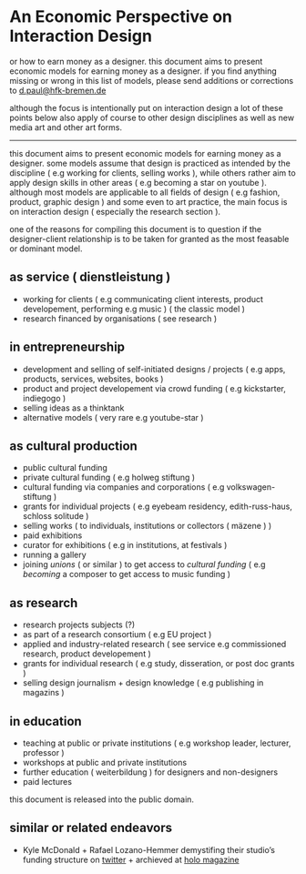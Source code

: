 # An Economic Perspective on Interaction Design

or how to earn money as a designer. this document aims to present economic models for earning money as a designer. if you find anything missing or wrong in this list of models, please send additions or corrections to d.paul@hfk-bremen.de

although the focus is intentionally put on interaction design a lot of these points below also apply of course to other design disciplines as well as new media art and other art forms.

---

this document aims to present economic models for earning money as a designer. some models assume that design is practiced as intended by the discipline ( e.g working for clients, selling works ), while others rather aim to apply design skills in other areas ( e.g becoming a star on youtube ). although most models are applicable to all fields of design ( e.g fashion, product, graphic design ) and some even to art practice, the main focus is on interaction design ( especially the research section ).

one of the reasons for compiling this document is to question if the designer-client relationship is to be taken for granted as the most feasable or dominant model.

## as service ( dienstleistung )

- working for clients ( e.g communicating client interests, product developement, performing e.g music ) ( the classic model )
- research financed by organisations ( see research )

## in entrepreneurship

- development and selling of self-initiated designs / projects ( e.g apps, products, services, websites, books )
- product and project developement via crowd funding ( e.g kickstarter, indiegogo )
- selling ideas as a thinktank
- alternative models ( very rare e.g youtube-star )

## as cultural production

- public cultural funding
- private cultural funding ( e.g holweg stiftung )
- cultural funding via companies and corporations ( e.g volkswagen-stiftung )
- grants for individual projects ( e.g eyebeam residency, edith-russ-haus, schloss solitude )
- selling works ( to individuals, institutions or collectors ( mäzene ) )
- paid exhibitions
- curator for exhibitions ( e.g in institutions, at festivals )
- running a gallery
- joining *unions* ( or similar ) to get access to *cultural funding* ( e.g *becoming* a composer to get access to music funding )

## as research

- research projects subjects (?)
- as part of a research consortium ( e.g EU project )
- applied and industry-related research ( see service e.g commissioned research, product developement )
- grants for individual research ( e.g study, disseration, or post doc grants )
- selling design journalism + design knowledge ( e.g publishing in magazins ) 

## in education

- teaching at public or private institutions ( e.g workshop leader, lecturer, professor )
- workshops at public and private institutions
- further education ( weiterbildung ) for designers and non-designers
- paid lectures

this document is released into the public domain.

## similar or related endeavors

- Kyle McDonald + Rafael Lozano-Hemmer demystifing their studio’s funding structure on [twitter](https://twitter.com/errafael/status/1475724455359963144) + archieved at [holo magazine](https://www.holo.mg/stream/kyle-mcdonald-rafael-lozano-hemmer-studio-funding-structure/)
